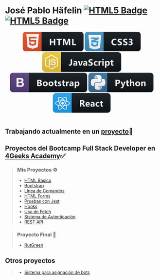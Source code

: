 # José Pablo Häfelin <a href = "mailto:josepablo.hafelin@gmail.com"><img width = 50px height = 50px src="https://upload.wikimedia.org/wikipedia/commons/thumb/8/8c/Gmail_Icon_%282013-2020%29.svg/768px-Gmail_Icon_%282013-2020%29.svg.png" alt="HTML5 Badge"></a> <a href = "https://www.linkedin.com/in/jose-pablo-hafelin/"><img width = 50px height = 50px src="https://play-lh.googleusercontent.com/kMofEFLjobZy_bCuaiDogzBcUT-dz3BBbOrIEjJ-hqOabjK8ieuevGe6wlTD15QzOqw=w240-h480-rw" alt="HTML5 Badge"></a>


<div align="center">
<img src="https://raw.githubusercontent.com/MikeCodesDotNET/ColoredBadges/4a38660afb7be89a6032218589b4454a1285c7f8/svg/dev/languages/html.svg" alt="HTML5 Badge" style="max-width: 100%;">
<img src="https://raw.githubusercontent.com/MikeCodesDotNET/ColoredBadges/4a38660afb7be89a6032218589b4454a1285c7f8/svg/dev/languages/css3.svg" alt="CSS3 Badge" style="max-width: 100%;">
<img src="https://raw.githubusercontent.com/MikeCodesDotNET/ColoredBadges/4a38660afb7be89a6032218589b4454a1285c7f8/svg/dev/languages/js.svg" alt="JavaScript Badge" style="max-width: 100%;">
<img src="https://raw.githubusercontent.com/MikeCodesDotNET/ColoredBadges/4a38660afb7be89a6032218589b4454a1285c7f8/svg/dev/frameworks/bootstrap.svg" alt="Bootstrap Badge" style="max-width: 100%;">
<img src="https://raw.githubusercontent.com/MikeCodesDotNET/ColoredBadges/4a38660afb7be89a6032218589b4454a1285c7f8/svg/dev/languages/python.svg" alt="Python Badge" style="max-width: 100%;">
<img src="https://raw.githubusercontent.com/MikeCodesDotNET/ColoredBadges/4a38660afb7be89a6032218589b4454a1285c7f8/svg/dev/frameworks/react.svg" style="max-width: 100%;">
</div>
<br/>



## Trabajando actualmente en un [proyecto](https://github.com/jphafelin/botsjph)💪



## Proyectos del Bootcamp Full Stack Developer en [4Geeks Academy](https://4geeks.com/)✅
> ### Mis Proyectos ⚙
> * [HTML Básico](#)
> * [Bootstrap](https://github.com/jphafelin/Instagram-Feed-with-Bootstrap)
> * [Línea de Comandos](https://github.com/jphafelin/comand-line)
> * [HTML Forms](https://github.com/jphafelin/HTML-Forms)
> * [Pruebas con Jest](https://github.com/jphafelin/first-unit-test-with-jest)
> * [Hooks](https://github.com/jphafelin/Todolist-Application-Using-React)
> * [Uso de Fetch](https://github.com/jphafelin/Todolist-Application-Using-React-and-Fetch)
> * [Sistema de Autenticación](https://github.com/jphafelin/Sistema-de-Autenticaci-n-con-Python-Flask-y-React.js)
> * [REST API](https://github.com/jphafelin/Build-a-StarWars-REST-API)

> ### Proyecto Final 🏁
> * [RutGreen](https://github.com/jphafelin/Rut-Green)


## Otros proyectos
> * [Sistema para asignación de bots](https://github.com/jphafelin/botsjph)




